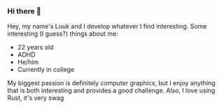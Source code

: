 ### Hi there 👋

<!--
**Lucky4Luuk/Lucky4Luuk** is a ✨ _special_ ✨ repository because its `README.md` (this file) appears on your GitHub profile.

Here are some ideas to get you started:

- 🔭 I’m currently working on ...
- 🌱 I’m currently learning ...
- 👯 I’m looking to collaborate on ...
- 🤔 I’m looking for help with ...
- 💬 Ask me about ...
- 📫 How to reach me: ...
- 😄 Pronouns: ...
- ⚡ Fun fact: ...
-->

Hey, my name's Luuk and I develop whatever I find interesting.
Some interesting (I guess?) things about me:
- 22 years old
- ADHD
- He/him
- Currently in college

My biggest passion is definitely computer graphics, but I enjoy anything that is both interesting and provides a good challenge.
Also, I love using Rust, it's very swag
